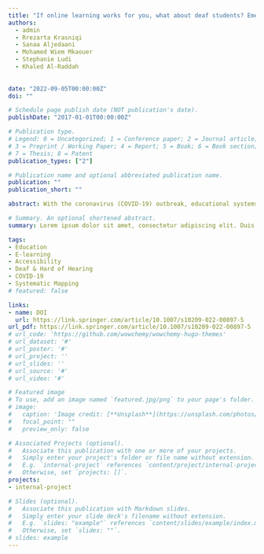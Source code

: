 ```yaml
---
title: "If online learning works for you, what about deaf students? Emerging challenges of online learning for deaf and hearing-impaired students during COVID-19: a literature review"
authors:
  - admin
  - Rrezarta Krasniqi
  - Sanaa Aljedaani
  - Mohamed Wiem Mkaouer
  - Stephanie Ludi
  - Khaled Al-Raddah
  
  
date: "2022-09-05T00:00:00Z"
doi: ""

# Schedule page publish date (NOT publication's date).
publishDate: "2017-01-01T00:00:00Z"

# Publication type.
# Legend: 0 = Uncategorized; 1 = Conference paper; 2 = Journal article;
# 3 = Preprint / Working Paper; 4 = Report; 5 = Book; 6 = Book section;
# 7 = Thesis; 8 = Patent
publication_types: ["2"]

# Publication name and optional abbreviated publication name.
publication: ""
publication_short: ""

abstract: With the coronavirus (COVID-19) outbreak, educational systems worldwide were abruptly affected and hampered, causing nearly total suspension of all in-person activities in schools, colleges, and universities. Government officials prohibited the physical gatherings in educational institutions to reduce the spread of the virus. Therefore, educational institutions have aggressively shifted to alternative learning methods and strategies such as online-based platforms—to seemingly avoid the disruption of education. However, the switch from the face-to-face setting to an entirely online setting introduced a series of challenges, especially for the deaf or hard-of-hearing students. Various recent studies have revealed the underlying infrastructure used by academic institutions may not be suitable for students with hearing impairments.

# Summary. An optional shortened abstract.
summary: Lorem ipsum dolor sit amet, consectetur adipiscing elit. Duis posuere tellus ac convallis placerat. Proin tincidunt magna sed ex sollicitudin condimentum.

tags:
- Education
- E-learning
- Accessibility
- Deaf & Hard of Hearing
- COVID-19
- Systematic Mapping
# featured: false

links:
- name: DOI
  url: https://link.springer.com/article/10.1007/s10209-022-00897-5
url_pdf: https://link.springer.com/article/10.1007/s10209-022-00897-5
# url_code: 'https://github.com/wowchemy/wowchemy-hugo-themes'
# url_dataset: '#'
# url_poster: '#'
# url_project: ''
# url_slides: ''
# url_source: '#'
# url_video: '#'

# Featured image
# To use, add an image named `featured.jpg/png` to your page's folder. 
# image:
#   caption: 'Image credit: [**Unsplash**](https://unsplash.com/photos/s9CC2SKySJM)'
#   focal_point: ""
#   preview_only: false

# Associated Projects (optional).
#   Associate this publication with one or more of your projects.
#   Simply enter your project's folder or file name without extension.
#   E.g. `internal-project` references `content/project/internal-project/index.md`.
#   Otherwise, set `projects: []`.
projects:
- internal-project

# Slides (optional).
#   Associate this publication with Markdown slides.
#   Simply enter your slide deck's filename without extension.
#   E.g. `slides: "example"` references `content/slides/example/index.md`.
#   Otherwise, set `slides: ""`.
# slides: example
---
```


<!-- {{% callout note %}}
Create your slides in Markdown - click the *Slides* button to check out the example.
{{% /callout %}}

Supplementary notes can be added here, including [code, math, and images](https://wowchemy.com/docs/writing-markdown-latex/). -->
